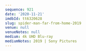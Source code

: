 ```yaml
---
sequence: 921
date: '2020-11-21'
imdbId: tt6320628
slug: spider-man-far-from-home-2019
venue: null
venueNotes: null
medium: 4k UHD Blu-ray
mediumNotes: 2019 | Sony Pictures
---
```


